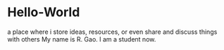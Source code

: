 # Hello-World
a place where i store ideas, resources, or even share and discuss things with others
My name is R. Gao. I am a student now.
